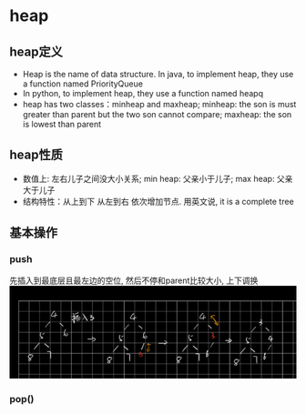 # heap

## heap定义

* Heap is the name of data structure. In java, to implement heap, they use a function named PriorityQueue
* In python, to implement heap, they use a function named heapq
* heap has two classes：minheap and maxheap; minheap: the son is must greater than parent but the two son cannot compare; maxheap: the son is lowest than parent

## heap性质

* 数值上: 左右儿子之间没大小关系; min heap: 父亲小于儿子; max heap: 父亲大于儿子
* 结构特性：从上到下 从左到右 依次增加节点. 用英文说, it is a complete tree

## 基本操作

### push

先插入到最底层且最左边的空位, 然后不停和parent比较大小, 上下调换
![123](../Image/123.png)

### pop()

